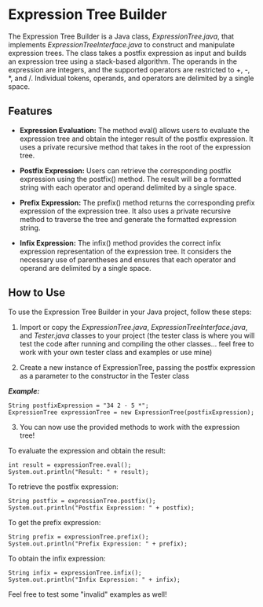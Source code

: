 # Expression Tree Builder
The Expression Tree Builder is a Java class, *ExpressionTree.java*, that implements *ExpressionTreeInterface.java* to construct and manipulate expression trees. The class takes a postfix expression as input and builds an expression tree using a stack-based algorithm. The operands in the expression are integers, and the supported operators are restricted to +, -, *, and /. Individual tokens, operands, and operators are delimited by a single space.

## Features
- **Expression Evaluation:** The method eval() allows users to evaluate the expression tree and obtain the integer result of the postfix expression. It uses a private recursive method that takes in the root of the expression tree.

- **Postfix Expression:** Users can retrieve the corresponding postfix expression using the postfix() method. The result will be a formatted string with each operator and operand delimited by a single space.

- **Prefix Expression:** The prefix() method returns the corresponding prefix expression of the expression tree. It also uses a private recursive method to traverse the tree and generate the formatted expression string.

- **Infix Expression:** The infix() method provides the correct infix expression representation of the expression tree. It considers the necessary use of parentheses and ensures that each operator and operand are delimited by a single space.

## How to Use
To use the Expression Tree Builder in your Java project, follow these steps:

1. Import or copy the *ExpressionTree.java*, *ExpressionTreeInterface.java*, and *Tester.java* classes to your project (the tester class is where you will test the code after running and compiling the other classes... feel free to work with your own tester class and examples or use mine)

2. Create a new instance of ExpressionTree, passing the postfix expression as a parameter to the constructor in the Tester class

***Example:***

```
String postfixExpression = "34 2 - 5 *";
ExpressionTree expressionTree = new ExpressionTree(postfixExpression);
```
3. You can now use the provided methods to work with the expression tree!

To evaluate the expression and obtain the result:

```
int result = expressionTree.eval();
System.out.println("Result: " + result);
```

To retrieve the postfix expression:

```
String postfix = expressionTree.postfix();
System.out.println("Postfix Expression: " + postfix);
```
To get the prefix expression:

```
String prefix = expressionTree.prefix();
System.out.println("Prefix Expression: " + prefix);
```

To obtain the infix expression:
```
String infix = expressionTree.infix();
System.out.println("Infix Expression: " + infix);
```

Feel free to test some "invalid" examples as well!
